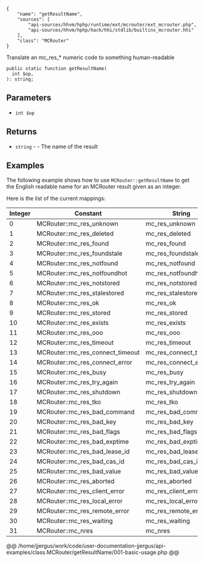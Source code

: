 ``` yamlmeta
{
    "name": "getResultName",
    "sources": [
        "api-sources/hhvm/hphp/runtime/ext/mcrouter/ext_mcrouter.php",
        "api-sources/hhvm/hphp/hack/hhi/stdlib/builtins_mcrouter.hhi"
    ],
    "class": "MCRouter"
}
```




Translate an mc_res_* numeric code to something human-readable







``` Hack
public static function getResultName(
  int $op,
): string;
```




## Parameters




+ ` int $op `




## Returns




* ` string ` - - The name of the result




## Examples




The following example shows how to use ` MCRouter::getResultName ` to get the English readable name for an MCRouter result given as an integer.




Here is the list of the current mappings:




| Integer | Constant | String |
| - | - | - |
| 0 | MCRouter::mc_res_unknown | mc_res_unknown |
| 1 | MCRouter::mc_res_deleted | mc_res_deleted |
| 2 | MCRouter::mc_res_found | mc_res_found |
| 3 | MCRouter::mc_res_foundstale | mc_res_foundstale |
| 4 | MCRouter::mc_res_notfound | mc_res_notfound |
| 5 | MCRouter::mc_res_notfoundhot | mc_res_notfoundhot |
| 6 | MCRouter::mc_res_notstored | mc_res_notstored |
| 7 | MCRouter::mc_res_stalestored | mc_res_stalestored |
| 8 | MCRouter::mc_res_ok | mc_res_ok |
| 9 | MCRouter::mc_res_stored | mc_res_stored |
| 10 | MCRouter::mc_res_exists | mc_res_exists |
| 11 | MCRouter::mc_res_ooo | mc_res_ooo |
| 12 | MCRouter::mc_res_timeout | mc_res_timeout |
| 13 | MCRouter::mc_res_connect_timeout | mc_res_connect_timeout |
| 14 | MCRouter::mc_res_connect_error | mc_res_connect_error |
| 15 | MCRouter::mc_res_busy | mc_res_busy |
| 16 | MCRouter::mc_res_try_again | mc_res_try_again |
| 17 | MCRouter::mc_res_shutdown | mc_res_shutdown |
| 18 | MCRouter::mc_res_tko | mc_res_tko |
| 19 | MCRouter::mc_res_bad_command | mc_res_bad_command |
| 20 | MCRouter::mc_res_bad_key | mc_res_bad_key |
| 21 | MCRouter::mc_res_bad_flags | mc_res_bad_flags |
| 22 | MCRouter::mc_res_bad_exptime | mc_res_bad_exptime |
| 23 | MCRouter::mc_res_bad_lease_id | mc_res_bad_lease_id |
| 24 | MCRouter::mc_res_bad_cas_id | mc_res_bad_cas_id |
| 25 | MCRouter::mc_res_bad_value | mc_res_bad_value |
| 26 | MCRouter::mc_res_aborted | mc_res_aborted |
| 27 | MCRouter::mc_res_client_error | mc_res_client_error |
| 28 | MCRouter::mc_res_local_error | mc_res_local_error |
| 29 | MCRouter::mc_res_remote_error | mc_res_remote_error |
| 30 | MCRouter::mc_res_waiting | mc_res_waiting |
| 31 | MCRouter::mc_nres | mc_nres |







@@ /home/jjergus/work/code/user-documentation-jjergus/api-examples/class.MCRouter/getResultName/001-basic-usage.php @@
<!-- HHAPIDOC -->
